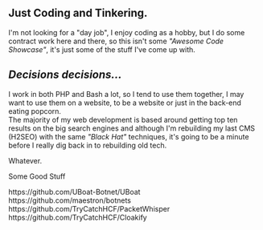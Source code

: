 <h2>Just Coding and Tinkering.</h2>
<p>I'm not looking for a "day job", I enjoy coding as a hobby, but I do some contract work here and there, so this isn't some <em>"Awesome Code Showcase"</em>, it's just some of the stuff I've come up with.</p>
<h2><em>Decisions decisions...</em></h2>
<p>I work in both PHP and Bash a lot, so I tend to use them together, I may want to use them on a website, to be a website or just in the back-end eating popcorn.<br>
The majority of my web development is based around getting top ten results on the big search engines and although I'm rebuilding my last CMS (H2SEO) with the same <em>"Black Hat"</em> techniques, it's going to be a minute before I really dig back in to rebuilding old tech.</p>
<p>Whatever.</p>

<p>Some Good Stuff</p>
https://github.com/UBoat-Botnet/UBoat<br>
https://github.com/maestron/botnets<br>
https://github.com/TryCatchHCF/PacketWhisper<br>
https://github.com/TryCatchHCF/Cloakify<br>

